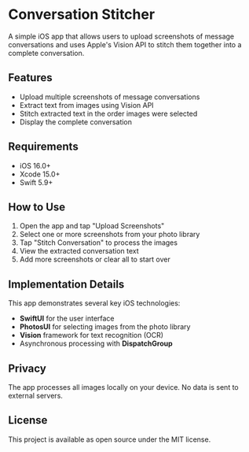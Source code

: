 # Conversation Stitcher

A simple iOS app that allows users to upload screenshots of message conversations and uses Apple's Vision API to stitch them together into a complete conversation.

## Features

- Upload multiple screenshots of message conversations
- Extract text from images using Vision API
- Stitch extracted text in the order images were selected
- Display the complete conversation

## Requirements

- iOS 16.0+
- Xcode 15.0+
- Swift 5.9+

## How to Use

1. Open the app and tap "Upload Screenshots"
2. Select one or more screenshots from your photo library
3. Tap "Stitch Conversation" to process the images
4. View the extracted conversation text
5. Add more screenshots or clear all to start over

## Implementation Details

This app demonstrates several key iOS technologies:

- **SwiftUI** for the user interface
- **PhotosUI** for selecting images from the photo library
- **Vision** framework for text recognition (OCR)
- Asynchronous processing with **DispatchGroup**

## Privacy

The app processes all images locally on your device. No data is sent to external servers.

## License

This project is available as open source under the MIT license. 